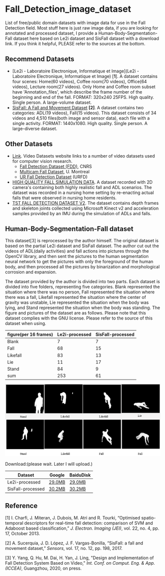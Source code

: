 # Fall_Detection_image_dataset

List of free/public domain datasets with image data for use in the Fall Detection field. Most stuff here is just raw image data, if you are looking for annotated and processed dataset, I provide a Human-Body-Segmentation-Fall dataset here based on Le2i dataset and SisFall dataset with a download link. If you think it helpful, PLEASE refer to the sources at the bottom.

## Recommend Datasets

- [Le2i - Laboratoire Electronique, Informatique et Image](Le2i - Laboratoire Electronique, Informatique et Image) [**1**]. A dataset contains four scenes: Home(60 videos), Coffee room(70 videos), Office(64 videos), Lecture room(27 videos). Only Home and Coffee room subset have 'Annotation_files', which describe the frame number of the beginning and end of the fall. FORMAT: 320x240 25FPS. High quality. Single person. A large-volume dataset.
- [SisFall: A Fall and Movement Dataset](http://sistemic.udea.edu.co/en/investigacion/proyectos/english-falls/) **[2]**.  A dataset contains two categories: ADL(19 videos), Fall(15 videos). This dataset consists of 34 videos and 4,510 files(both image and sensor data), each file with a single activity. FORMAT: 1440x1080. High quality. Single person.  A large-diverse dataset.

## Other Datasets

- [Link](http://videodatasets.org/). Video Datasets website links to a number of video datasets used for computer vision research.
  - [Fall Detection Dataset (FDD)](http://le2i.cnrs.fr/Fall-detection-Dataset?lang=en), CNRS
  - [Multicam Fall Dataset](http://www.iro.umontreal.ca/~labimage/Dataset/), U. Montreal
  - [UR Fall Detection Dataset](http://fenix.univ.rzeszow.pl/~mkepski/ds/uf.html) (URFD)
- [HIGH QUALITY FALL SIMULATION DATA](https://iiw.kuleuven.be/onderzoek/advise/datasets). A dataset recorded with 2D camera's containing both highly realistic fall and ADL scenarios. The dataset was recorded in a nursing home setting by re-enacting actual falls that were observed in nursing home residents.
- [TST FALL DETECTION DATASET V2](https://ieee-dataport.org/documents/tst-fall-detection-dataset-v2). The dataset contains depth frames and skeleton joints collected using Microsoft Kinect v2 and acceleration samples provided by an IMU during the simulation of ADLs and falls.

## Human-Body-Segmentation-Fall dataset

This dataset[3] is reprocessed by the author himself. The original dataset is based on the  partial Le2i dataset and SisFall dataset. The author cut out the videos of ADL(daily activities) and fall actions into pictures through the OpenCV library, and then sent the pictures to the human segmentation neural network to get the pictures with only the foreground of the human body, and then processed all the pictures by binarization and morphological corrosion and expansion.

The dataset provided by the author is divided into two parts. Each dataset is divided into five folders, representing five categories. Blank represented the situation where there was no person, Fall represented the situation where there was a fall, Likefall represented the situation where the center of gravity was unstable, Lie represented the situation when the body was lying, and Stand represented the situation when the body was standing. The figure and pictures of the dataset are as follows. Please note that this dataset complies with the GNU license. Please refer to the source of this dataset when using.

| figure(per 16 frames) | Le2i-processed | SisFall-processed |
| --------------------- | -------------- | ----------------- |
| Blank                 | 7              | 7                 |
| Fall                  | 68             | 15                |
| Likefall              | 83             | 13                |
| Lie                   | 11             | 17                |
| Stand                 | 84             | 9                 |
| sum                   | 253            | 61                |

![image-20200412194842831](README.assets/image-20200412194842831.png)

Download:(please wait. Later I will upload.)

| Dataset           | Google         | BaiduDisk      |
| ----------------- | -------------- | -------------- |
| Le2i-processed    | [29.0MB](Link) | [29.0MB](Link) |
| SisFall-processed | [30.2MB](Link) | [30.2MB](Link) |



## Reference

[1] I. Charfi, J. Miteran, J. Dubois, M. Atri and R. Tourki, “Optimised spatio-temporal descriptors for real-time fall detection: comparison of SVM and Adaboost based classification,” *J. Electron. Imaging* *(JEI)*, vol. 22, no. 4, pp. 17, October 2013.

[2] A. Sucerquia, J. D. López, J. F. Vargas-Bonilla, “SisFall: a fall and movement dataset,” *Sensors*, vol. 17, no. 12, pp. 198, 2017.

[3] Y. Yang, Q. Hu, M. Dai, H. Yan, J. Ling, "Design and Implementation of Fall Detection System Based on Video," *Int. Conf. on Comput. Eng. & App. (ICCEA)*, Guangzhou, 2020, on press.